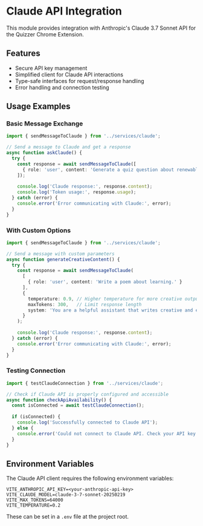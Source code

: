# Claude API Integration

This module provides integration with Anthropic's Claude 3.7 Sonnet API for the Quizzer Chrome Extension.

## Features

- Secure API key management
- Simplified client for Claude API interactions
- Type-safe interfaces for request/response handling
- Error handling and connection testing

## Usage Examples

### Basic Message Exchange

```typescript
import { sendMessageToClaude } from '../services/claude';

// Send a message to Claude and get a response
async function askClaude() {
  try {
    const response = await sendMessageToClaude([
      { role: 'user', content: 'Generate a quiz question about renewable energy.' }
    ]);
    
    console.log('Claude response:', response.content);
    console.log('Token usage:', response.usage);
  } catch (error) {
    console.error('Error communicating with Claude:', error);
  }
}
```

### With Custom Options

```typescript
import { sendMessageToClaude } from '../services/claude';

// Send a message with custom parameters
async function generateCreativeContent() {
  try {
    const response = await sendMessageToClaude(
      [
        { role: 'user', content: 'Write a poem about learning.' }
      ],
      {
        temperature: 0.9, // Higher temperature for more creative output
        maxTokens: 300,   // Limit response length
        system: 'You are a helpful assistant that writes creative and educational content.'
      }
    );
    
    console.log('Claude response:', response.content);
  } catch (error) {
    console.error('Error communicating with Claude:', error);
  }
}
```

### Testing Connection

```typescript
import { testClaudeConnection } from '../services/claude';

// Check if Claude API is properly configured and accessible
async function checkApiAvailability() {
  const isConnected = await testClaudeConnection();
  
  if (isConnected) {
    console.log('Successfully connected to Claude API');
  } else {
    console.error('Could not connect to Claude API. Check your API key and network connection.');
  }
}
```

## Environment Variables

The Claude API client requires the following environment variables:

```
VITE_ANTHROPIC_API_KEY=<your-anthropic-api-key>
VITE_CLAUDE_MODEL=claude-3-7-sonnet-20250219
VITE_MAX_TOKENS=64000
VITE_TEMPERATURE=0.2
```

These can be set in a `.env` file at the project root. 